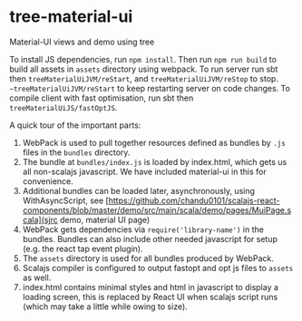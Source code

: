 # tree-material-ui
Material-UI views and demo using tree

To install JS dependencies, run `npm install`. Then run `npm run build` to build all assets in `assets` directory using webpack.
To run server run sbt then `treeMaterialUiJVM/reStart`, and `treeMaterialUiJVM/reStop` to stop. `~treeMaterialUiJVM/reStart` to keep restarting server on code changes.
To compile client with fast optimisation, run sbt then `treeMaterialUiJS/fastOptJS`.

A quick tour of the important parts:

1. WebPack is used to pull together resources defined as bundles by `.js` files in the `bundles` directory. 
1. The bundle at `bundles/index.js` is loaded by index.html, which gets us all non-scalajs javascript. We have included material-ui in this for convenience.
2. Additional bundles can be loaded later, asynchronously, using WithAsyncScript, see [https://github.com/chandu0101/scalajs-react-components/blob/master/demo/src/main/scala/demo/pages/MuiPage.scala](sjrc demo, material UI page)
2. WebPack gets dependencies via `require('library-name')` in the bundles. Bundles can also include other needed javascript for setup (e.g. the react tap event plugin).
3. The `assets` directory is used for all bundles produced by WebPack.
4. Scalajs compiler is configured to output fastopt and opt js files to `assets` as well.
5. index.html contains minimal styles and html in javascript to display a loading screen, this is replaced by React UI when scalajs script runs (which may take a little while owing to size).
